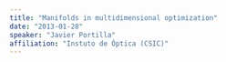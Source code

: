 ```yaml
---
title: "Manifolds in multidimensional optimization"
date: "2013-01-28"
speaker: "Javier Portilla"
affiliation: "Instuto de Óptica (CSIC)"
---
```

